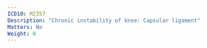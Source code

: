 ```yaml
---
ICD10: M2357
Description: "Chronic instability of knee: Capsular ligament"
Matters: No
Weight: 0
---
```


